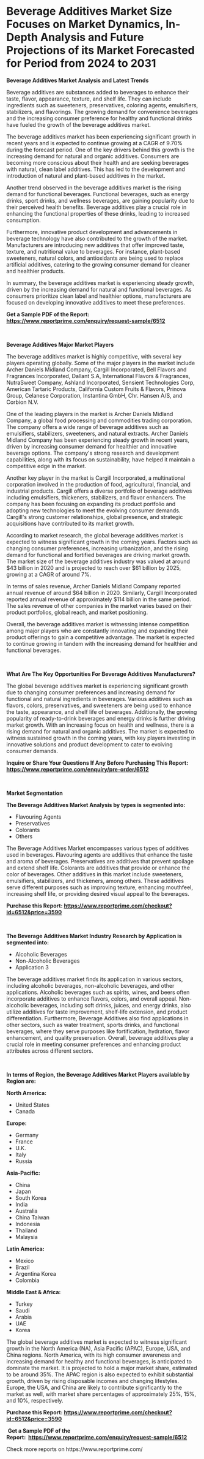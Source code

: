 <p><h1>Beverage Additives Market Size Focuses on Market Dynamics, In-Depth Analysis and Future Projections of its Market Forecasted for Period from 2024 to 2031</h1></p><p><strong>Beverage Additives Market Analysis and Latest Trends</strong></p>
<p><p>Beverage additives are substances added to beverages to enhance their taste, flavor, appearance, texture, and shelf life. They can include ingredients such as sweeteners, preservatives, coloring agents, emulsifiers, stabilizers, and flavorings. The growing demand for convenience beverages and the increasing consumer preference for healthy and functional drinks have fueled the growth of the beverage additives market.</p><p>The beverage additives market has been experiencing significant growth in recent years and is expected to continue growing at a CAGR of 9.70% during the forecast period. One of the key drivers behind this growth is the increasing demand for natural and organic additives. Consumers are becoming more conscious about their health and are seeking beverages with natural, clean label additives. This has led to the development and introduction of natural and plant-based additives in the market.</p><p>Another trend observed in the beverage additives market is the rising demand for functional beverages. Functional beverages, such as energy drinks, sport drinks, and wellness beverages, are gaining popularity due to their perceived health benefits. Beverage additives play a crucial role in enhancing the functional properties of these drinks, leading to increased consumption.</p><p>Furthermore, innovative product development and advancements in beverage technology have also contributed to the growth of the market. Manufacturers are introducing new additives that offer improved taste, texture, and nutritional value to beverages. For instance, plant-based sweeteners, natural colors, and antioxidants are being used to replace artificial additives, catering to the growing consumer demand for cleaner and healthier products.</p><p>In summary, the beverage additives market is experiencing steady growth, driven by the increasing demand for natural and functional beverages. As consumers prioritize clean label and healthier options, manufacturers are focused on developing innovative additives to meet these preferences.</p></p>
<p><strong>Get a Sample PDF of the Report:&nbsp; <a href="https://www.reportprime.com/enquiry/request-sample/6512">https://www.reportprime.com/enquiry/request-sample/6512</a></strong></p>
<p>&nbsp;</p>
<p><strong>Beverage Additives Major Market Players</strong></p>
<p><p>The beverage additives market is highly competitive, with several key players operating globally. Some of the major players in the market include Archer Daniels Midland Company, Cargill Incorporated, Bell Flavors and Fragrances Incorporated, Dallant S.A, International Flavors & Fragrances, NutraSweet Company, Ashland Incorporated, Sensient Technologies Corp, American Tartaric Products, California Custom Fruits & Flavors, Prinova Group, Celanese Corporation, Instantina GmbH, Chr. Hansen A/S, and Corbion N.V.</p><p>One of the leading players in the market is Archer Daniels Midland Company, a global food processing and commodities trading corporation. The company offers a wide range of beverage additives such as emulsifiers, stabilizers, sweeteners, and natural extracts. Archer Daniels Midland Company has been experiencing steady growth in recent years, driven by increasing consumer demand for healthier and innovative beverage options. The company's strong research and development capabilities, along with its focus on sustainability, have helped it maintain a competitive edge in the market.</p><p>Another key player in the market is Cargill Incorporated, a multinational corporation involved in the production of food, agricultural, financial, and industrial products. Cargill offers a diverse portfolio of beverage additives including emulsifiers, thickeners, stabilizers, and flavor enhancers. The company has been focusing on expanding its product portfolio and adopting new technologies to meet the evolving consumer demands. Cargill's strong customer relationships, global presence, and strategic acquisitions have contributed to its market growth.</p><p>According to market research, the global beverage additives market is expected to witness significant growth in the coming years. Factors such as changing consumer preferences, increasing urbanization, and the rising demand for functional and fortified beverages are driving market growth. The market size of the beverage additives industry was valued at around $43 billion in 2020 and is projected to reach over $61 billion by 2025, growing at a CAGR of around 7%.</p><p>In terms of sales revenue, Archer Daniels Midland Company reported annual revenue of around $64 billion in 2020. Similarly, Cargill Incorporated reported annual revenue of approximately $114 billion in the same period. The sales revenue of other companies in the market varies based on their product portfolios, global reach, and market positioning.</p><p>Overall, the beverage additives market is witnessing intense competition among major players who are constantly innovating and expanding their product offerings to gain a competitive advantage. The market is expected to continue growing in tandem with the increasing demand for healthier and functional beverages.</p></p>
<p>&nbsp;</p>
<p><strong>What Are The Key Opportunities For Beverage Additives Manufacturers?</strong></p>
<p><p>The global beverage additives market is experiencing significant growth due to changing consumer preferences and increasing demand for functional and natural ingredients in beverages. Various additives such as flavors, colors, preservatives, and sweeteners are being used to enhance the taste, appearance, and shelf life of beverages. Additionally, the growing popularity of ready-to-drink beverages and energy drinks is further driving market growth. With an increasing focus on health and wellness, there is a rising demand for natural and organic additives. The market is expected to witness sustained growth in the coming years, with key players investing in innovative solutions and product development to cater to evolving consumer demands.</p></p>
<p><strong>Inquire or Share Your Questions If Any Before Purchasing This Report: <a href="https://www.reportprime.com/enquiry/pre-order/6512">https://www.reportprime.com/enquiry/pre-order/6512</a></strong></p>
<p>&nbsp;</p>
<p><strong>Market Segmentation</strong></p>
<p><strong>The Beverage Additives Market Analysis by types is segmented into:</strong></p>
<p><ul><li>Flavouring Agents</li><li>Preservatives</li><li>Colorants</li><li>Others</li></ul></p>
<p><p>The Beverage Additives Market encompasses various types of additives used in beverages. Flavouring agents are additives that enhance the taste and aroma of beverages. Preservatives are additives that prevent spoilage and extend shelf life. Colorants are additives that provide or enhance the color of beverages. Other additives in this market include sweeteners, emulsifiers, stabilizers, and thickeners, among others. These additives serve different purposes such as improving texture, enhancing mouthfeel, increasing shelf life, or providing desired visual appeal to the beverages.</p></p>
<p><strong>Purchase this Report:&nbsp;<a href="https://www.reportprime.com/checkout?id=6512&price=3590">https://www.reportprime.com/checkout?id=6512&price=3590</a></strong></p>
<p>&nbsp;</p>
<p><strong>The Beverage Additives Market Industry Research by Application is segmented into:</strong></p>
<p><ul><li>Alcoholic Beverages</li><li>Non-Alcoholic Beverages</li><li>Application 3</li></ul></p>
<p><p>The beverage additives market finds its application in various sectors, including alcoholic beverages, non-alcoholic beverages, and other applications. Alcoholic beverages such as spirits, wines, and beers often incorporate additives to enhance flavors, colors, and overall appeal. Non-alcoholic beverages, including soft drinks, juices, and energy drinks, also utilize additives for taste improvement, shelf-life extension, and product differentiation. Furthermore, Beverage Additives also find applications in other sectors, such as water treatment, sports drinks, and functional beverages, where they serve purposes like fortification, hydration, flavor enhancement, and quality preservation. Overall, beverage additives play a crucial role in meeting consumer preferences and enhancing product attributes across different sectors.</p></p>
<p>&nbsp;</p>
<p><strong>In terms of Region, the Beverage Additives Market Players available by Region are:</strong></p>
<p>
    <p> <strong> North America: </strong>
        <ul>
            <li>United States</li>
            <li>Canada</li>
        </ul>
        </p> 
    <p> <strong> Europe: </strong>
        <ul>
            <li>Germany</li>
            <li>France</li>
            <li>U.K.</li>
            <li>Italy</li>
            <li>Russia</li>
        </ul>
        </p> 
    <p> <strong> Asia-Pacific: </strong>
        <ul>
            <li>China</li>
            <li>Japan</li>
            <li>South Korea</li>
            <li>India</li>
            <li>Australia</li>
            <li>China Taiwan</li>
            <li>Indonesia</li>
            <li>Thailand</li>
            <li>Malaysia</li>
        </ul>
        </p> 
    <p> <strong> Latin America: </strong>
        <ul>
            <li>Mexico</li>
            <li>Brazil</li>
            <li>Argentina Korea</li>
            <li>Colombia</li>
        </ul>
        </p> 
    <p> <strong> Middle East & Africa: </strong>
        <ul>
            <li>Turkey</li>
            <li>Saudi</li>
            <li>Arabia</li>
            <li>UAE</li>
            <li>Korea</li>
        </ul>
    </p>
    </p>
<p><p>The global beverage additives market is expected to witness significant growth in the North America (NA), Asia Pacific (APAC), Europe, USA, and China regions. North America, with its high consumer awareness and increasing demand for healthy and functional beverages, is anticipated to dominate the market. It is projected to hold a major market share, estimated to be around 35%. The APAC region is also expected to exhibit substantial growth, driven by rising disposable incomes and changing lifestyles. Europe, the USA, and China are likely to contribute significantly to the market as well, with market share percentages of approximately 25%, 15%, and 10%, respectively.</p></p>
<p><strong>Purchase this Report: <a href="https://www.reportprime.com/checkout?id=6512&price=3590">https://www.reportprime.com/checkout?id=6512&price=3590</a></strong></p>
<p>&nbsp;<strong>Get a Sample PDF of the Report:&nbsp;&nbsp;<a href="https://www.reportprime.com/enquiry/request-sample/6512">https://www.reportprime.com/enquiry/request-sample/6512</a></strong></p>
<p><strong></strong></p>
<p>Check more reports on https://www.reportprime.com/</p>
